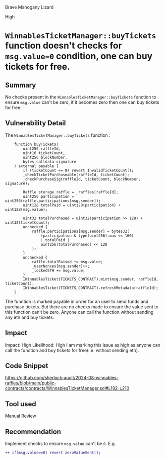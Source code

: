 Brave Mahogany Lizard

High

# `WinnablesTicketManager::buyTickets` function doesn't checks for `msg.value=0` condition, one can buy tickets for free.

## Summary
No checks present in the `WinnablesTicketManager::buyTickets` function to ensure `msg.value` can't be zero, if it becomes zero then one can buy tickets for free.

## Vulnerability Detail
The `WinnablesTicketManager::buyTickets` function :
```solidity
    function buyTickets(
        uint256 raffleId,
        uint16 ticketCount,
        uint256 blockNumber,
        bytes calldata signature
    ) external payable {
        if (ticketCount == 0) revert InvalidTicketCount();
        _checkTicketPurchaseable(raffleId, ticketCount);
        _checkPurchaseSig(raffleId, ticketCount, blockNumber, signature);

        Raffle storage raffle = _raffles[raffleId];
        uint256 participation = uint256(raffle.participations[msg.sender]);
        uint128 totalPaid = uint128(participation) + uint128(msg.value);
        
        uint32 totalPurchased = uint32(participation >> 128) + uint32(ticketCount);
        unchecked {
            raffle.participations[msg.sender] = bytes32(
                (participation & type(uint256).max << 160)
                | totalPaid |
                uint256(totalPurchased) << 128
            );
        }
        unchecked {
            raffle.totalRaised += msg.value;
            _userNonces[msg.sender]++;
            _lockedETH += msg.value;
        }
        IWinnablesTicket(TICKETS_CONTRACT).mint(msg.sender, raffleId, ticketCount);
        IWinnablesTicket(TICKETS_CONTRACT).refreshMetadata(raffleId);
    }
```
The function is marked payable in order for an user to send funds and purchase tickets. But there are no checks made to ensure the value sent to this function can't be zero. Anyone can call the function without sending any eth and buy tickets.

## Impact
Impact: High
Likelihood: High
I am marking this issue as high as anyone can call the function and buy tickets for free(i.e. without sending eth).

## Code Snippet
https://github.com/sherlock-audit/2024-08-winnables-raffles/blob/main/public-contracts/contracts/WinnablesTicketManager.sol#L182-L210

## Tool used

Manual Review

## Recommendation
Implement checks to ensure `msg.value` can't be `0`.
E.g.
```diff
++ if(msg.value==0) revert zeroValueSent();
```